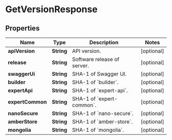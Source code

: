 

# GetVersionResponse


## Properties

| Name | Type | Description | Notes |
|------------ | ------------- | ------------- | -------------|
|**apiVersion** | **String** | API version. |  [optional] |
|**release** | **String** | Software release of server. |  [optional] |
|**swaggerUi** | **String** | SHA-1 of Swagger UI. |  [optional] |
|**builder** | **String** | SHA-1 of &#x60;builder&#x60;. |  [optional] |
|**expertApi** | **String** | SHA-1 of &#x60;expert-api&#x60;. |  [optional] |
|**expertCommon** | **String** | SHA-1 of &#x60;expert-common&#x60;. |  [optional] |
|**nanoSecure** | **String** | SHA-1 of &#x60;nano-secure&#x60;. |  [optional] |
|**amberStore** | **String** | SHA-1 of &#x60;amber-store&#x60;. |  [optional] |
|**mongolia** | **String** | SHA-1 of &#x60;mongolia&#x60;. |  [optional] |



